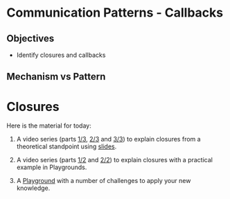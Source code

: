 # Communication Patterns - Callbacks

## Objectives

- Identify closures and callbacks

## Mechanism vs Pattern

# Closures

Here is the material for today:

1. A video series (parts [1/3](https://youtu.be/PO8CwljIqUM), [2/3](https://youtu.be/CxJOnxwoyYY) and [3/3](https://youtu.be/wzsnC2iLpBQ)) to explain closures from a theoretical standpoint using [slides](https://github.com/MakeSchool-18/iOS-MVC/blob/master/1212-m/slides.pdf).

2. A video series (parts [1/2](https://youtu.be/73ZQVwoRTHE) and [2/2](https://youtu.be/22TCYl8hVNU)) to explain closures with a practical example in Playgrounds.

3. A [Playground](https://github.com/MakeSchool-18/iOS-MVC/tree/master/1212-m/closures-challenges.playground) with a number of challenges to apply your new knowledge. 